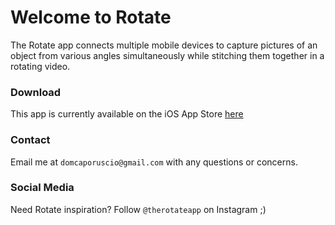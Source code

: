 # Welcome to Rotate

The Rotate app connects multiple mobile devices to capture pictures of an object from various angles simultaneously while stitching them together in a rotating video.

### Download

This app is currently available on the iOS App Store [here](https://apps.apple.com/us/app/rotate-3d-freeze-frame-pics/id1253508296)

### Contact

Email me at ```domcaporuscio@gmail.com``` with any questions or concerns.

### Social Media

Need Rotate inspiration? Follow ```@therotateapp``` on Instagram ;)
